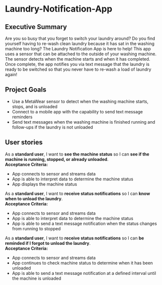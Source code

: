 # Laundry-Notification-App

## Executive Summary
Are you so busy that you forget to switch your laundry around?  Do you find yourself having to re-wash clean laundry because it has sat in the washing machine too long?  The Laundry Notification App is here to help!  This app uses a sensor that can be attached to the outside of your washing machine.  The sensor detects when the machine starts and when it has completed.  Once complete, the app notifies you via text message that the laundry is ready to be switched so that you never have to re-wash a load of laundry again!

## Project Goals
* Use a MetaWear sensor to detect when the washing machine starts, stops, and is unloaded
* Connect to a mobile app with the capability to send text message reminders
* Send text messages when the washing machine is finished running and follow-ups if the laundry is not unloaded

## User stories
As a **standard user**, I want to **see the machine status** so I can **see if the machine is running, stopped, or already unloaded**.  
**Acceptance Criteria:**
* App connects to sensor and streams data
* App is able to interpret data to determine the machine status
* App displays the machine status

As a **standard user**, I want to **receive status notifications** so I can **know when to unload the laundry**.  
**Acceptance Criteria:**
* App connects to sensor and streams data
* App is able to interpret data to determine the machine status
* App is able to send a text message notification when the status changes from running to stopped

As a **standard user**, I want to **receive status notifications** so I can **be reminded if I forgot to unload the laundry**.  
**Acceptance Criteria:**
* App connects to sensor and streams data
* App continues to check machine status to determine when it has been unloaded
* App is able to send a text message notification at a defined interval until the machine is unloaded

